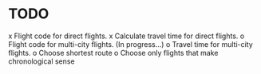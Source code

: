 TODO
====
x Flight code for direct flights.
x Calculate travel time for direct flights.
o Flight code for multi-city flights. (In progress...)
o Travel time for multi-city flights.
o Choose shortest route
o Choose only flights that make chronological sense
